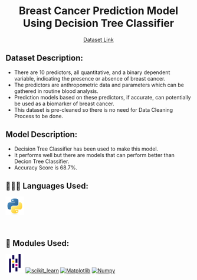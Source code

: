 <h1><center>Breast Cancer Prediction Model Using Decision Tree Classifier</center></h1>
<p><center><a href="https://archive.ics.uci.edu/ml/datasets/Breast+Cancer+Coimbra">Dataset Link</a></center></p>
<h2>Dataset Description:</h2>
<ul>
  <li>There are 10 predictors, all quantitative, and a binary dependent variable, indicating the presence or absence of breast cancer.</li>
  <li>The predictors are anthropometric data and parameters which can be gathered in routine blood analysis.</li>
  <li>Prediction models based on these predictors, if accurate, can potentially be used as a biomarker of breast cancer.</li>
  <li>This dataset is pre-cleaned so there is no need for Data Cleaning Process to be done.</li>
</ul>
<h2>Model Description:</h2>
<ul>
  <li>Decision Tree Classifier has been used to make this model.</li>
  <li>It performs well but there are models that can perform better than Decion Tree Classifier.</li>
  <li>Accuracy Score is 68.7%.</li>
</ul>
<h2>🧑🏾‍💻 Languages Used:</h2>
<p><a href="https://www.python.org" target="_blank" rel="noreferrer"> <img src="https://raw.githubusercontent.com/devicons/devicon/master/icons/python/python-original.svg" alt="python" width="50" height="50"/> </a> </p>
<br>
<h2>🧩 Modules Used:</h2>
<p>
  <a href="https://pandas.pydata.org/" target="blank" rel="noreferrer"> <img src="https://raw.githubusercontent.com/devicons/devicon/2ae2a900d2f041da66e950e4d48052658d850630/icons/pandas/pandas-original.svg" alt="pandas" width="50" height="50"/></a>
    <a href="https://scikit-learn.org/" target="blank" rel="noreferrer"> <img src="https://upload.wikimedia.org/wikipedia/commons/0/05/Scikit_learn_logo_small.svg" alt="scikit_learn" width="50" height="50"/></a>
    <a href="https://matplotlib.org/" target="blank" rel="noreferrer"><img src="https://upload.wikimedia.org/wikipedia/commons/8/84/Matplotlib_icon.svg" alt="Matplotlib" width="50" height="50"></a>
    <a href="https://matplotlib.org/" target="blank" rel="noreferrer"><img src="https://upload.wikimedia.org/wikipedia/commons/3/31/NumPy_logo_2020.svg" alt="Numpy" width="100" height="50"></a>
</p>
